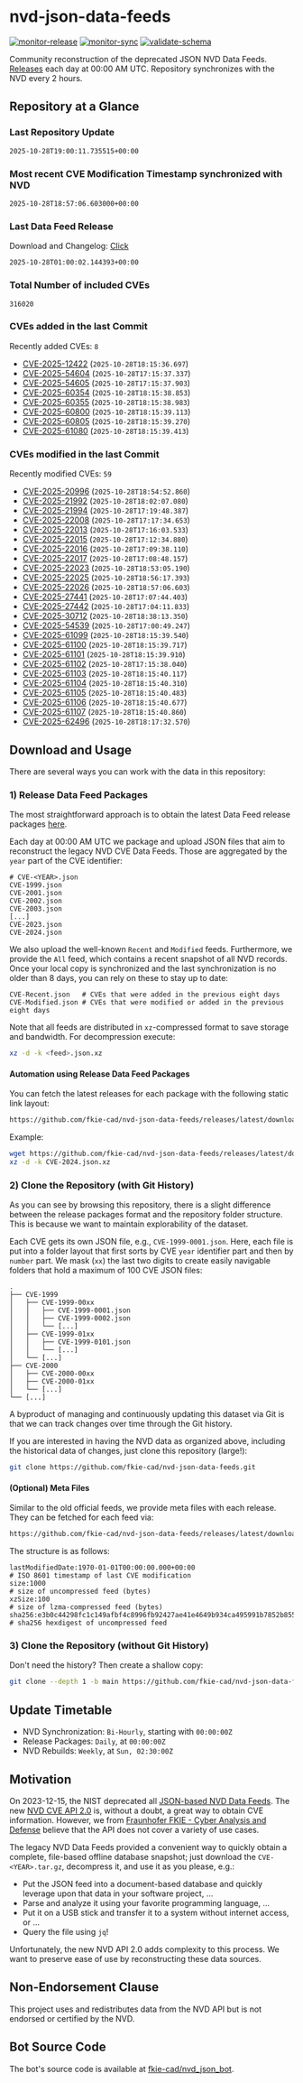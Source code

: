 # nvd-json-data-feeds

[![monitor-release](https://github.com/fkie-cad/nvd-json-data-feeds/actions/workflows/monitor_release.yml/badge.svg)](https://github.com/fkie-cad/nvd-json-data-feeds/actions/workflows/monitor_release.yml)
[![monitor-sync](https://github.com/fkie-cad/nvd-json-data-feeds/actions/workflows/monitor_sync.yml/badge.svg)](https://github.com/fkie-cad/nvd-json-data-feeds/actions/workflows/monitor_sync.yml)
[![validate-schema](https://github.com/fkie-cad/nvd-json-data-feeds/actions/workflows/validate_schema.yml/badge.svg)](https://github.com/fkie-cad/nvd-json-data-feeds/actions/workflows/validate_schema.yml)

Community reconstruction of the deprecated JSON NVD Data Feeds.
[Releases](https://github.com/fkie-cad/nvd-json-data-feeds/releases/latest) each day at 00:00 AM UTC.
Repository synchronizes with the NVD every 2 hours.

## Repository at a Glance

### Last Repository Update

```plain
2025-10-28T19:00:11.735515+00:00
```

### Most recent CVE Modification Timestamp synchronized with NVD

```plain
2025-10-28T18:57:06.603000+00:00
```

### Last Data Feed Release

Download and Changelog: [Click](https://github.com/fkie-cad/nvd-json-data-feeds/releases/latest)

```plain
2025-10-28T01:00:02.144393+00:00
```

### Total Number of included CVEs

```plain
316020
```

### CVEs added in the last Commit

Recently added CVEs: `8`

- [CVE-2025-12422](CVE-2025/CVE-2025-124xx/CVE-2025-12422.json) (`2025-10-28T18:15:36.697`)
- [CVE-2025-54604](CVE-2025/CVE-2025-546xx/CVE-2025-54604.json) (`2025-10-28T17:15:37.337`)
- [CVE-2025-54605](CVE-2025/CVE-2025-546xx/CVE-2025-54605.json) (`2025-10-28T17:15:37.903`)
- [CVE-2025-60354](CVE-2025/CVE-2025-603xx/CVE-2025-60354.json) (`2025-10-28T18:15:38.853`)
- [CVE-2025-60355](CVE-2025/CVE-2025-603xx/CVE-2025-60355.json) (`2025-10-28T18:15:38.983`)
- [CVE-2025-60800](CVE-2025/CVE-2025-608xx/CVE-2025-60800.json) (`2025-10-28T18:15:39.113`)
- [CVE-2025-60805](CVE-2025/CVE-2025-608xx/CVE-2025-60805.json) (`2025-10-28T18:15:39.270`)
- [CVE-2025-61080](CVE-2025/CVE-2025-610xx/CVE-2025-61080.json) (`2025-10-28T18:15:39.413`)


### CVEs modified in the last Commit

Recently modified CVEs: `59`

- [CVE-2025-20996](CVE-2025/CVE-2025-209xx/CVE-2025-20996.json) (`2025-10-28T18:54:52.860`)
- [CVE-2025-21992](CVE-2025/CVE-2025-219xx/CVE-2025-21992.json) (`2025-10-28T18:02:07.080`)
- [CVE-2025-21994](CVE-2025/CVE-2025-219xx/CVE-2025-21994.json) (`2025-10-28T17:19:48.387`)
- [CVE-2025-22008](CVE-2025/CVE-2025-220xx/CVE-2025-22008.json) (`2025-10-28T17:17:34.653`)
- [CVE-2025-22013](CVE-2025/CVE-2025-220xx/CVE-2025-22013.json) (`2025-10-28T17:16:03.533`)
- [CVE-2025-22015](CVE-2025/CVE-2025-220xx/CVE-2025-22015.json) (`2025-10-28T17:12:34.880`)
- [CVE-2025-22016](CVE-2025/CVE-2025-220xx/CVE-2025-22016.json) (`2025-10-28T17:09:38.110`)
- [CVE-2025-22017](CVE-2025/CVE-2025-220xx/CVE-2025-22017.json) (`2025-10-28T17:08:48.157`)
- [CVE-2025-22023](CVE-2025/CVE-2025-220xx/CVE-2025-22023.json) (`2025-10-28T18:53:05.190`)
- [CVE-2025-22025](CVE-2025/CVE-2025-220xx/CVE-2025-22025.json) (`2025-10-28T18:56:17.393`)
- [CVE-2025-22026](CVE-2025/CVE-2025-220xx/CVE-2025-22026.json) (`2025-10-28T18:57:06.603`)
- [CVE-2025-27441](CVE-2025/CVE-2025-274xx/CVE-2025-27441.json) (`2025-10-28T17:07:44.403`)
- [CVE-2025-27442](CVE-2025/CVE-2025-274xx/CVE-2025-27442.json) (`2025-10-28T17:04:11.833`)
- [CVE-2025-30712](CVE-2025/CVE-2025-307xx/CVE-2025-30712.json) (`2025-10-28T18:38:13.350`)
- [CVE-2025-54539](CVE-2025/CVE-2025-545xx/CVE-2025-54539.json) (`2025-10-28T17:00:49.247`)
- [CVE-2025-61099](CVE-2025/CVE-2025-610xx/CVE-2025-61099.json) (`2025-10-28T18:15:39.540`)
- [CVE-2025-61100](CVE-2025/CVE-2025-611xx/CVE-2025-61100.json) (`2025-10-28T18:15:39.717`)
- [CVE-2025-61101](CVE-2025/CVE-2025-611xx/CVE-2025-61101.json) (`2025-10-28T18:15:39.910`)
- [CVE-2025-61102](CVE-2025/CVE-2025-611xx/CVE-2025-61102.json) (`2025-10-28T17:15:38.040`)
- [CVE-2025-61103](CVE-2025/CVE-2025-611xx/CVE-2025-61103.json) (`2025-10-28T18:15:40.117`)
- [CVE-2025-61104](CVE-2025/CVE-2025-611xx/CVE-2025-61104.json) (`2025-10-28T18:15:40.310`)
- [CVE-2025-61105](CVE-2025/CVE-2025-611xx/CVE-2025-61105.json) (`2025-10-28T18:15:40.483`)
- [CVE-2025-61106](CVE-2025/CVE-2025-611xx/CVE-2025-61106.json) (`2025-10-28T18:15:40.677`)
- [CVE-2025-61107](CVE-2025/CVE-2025-611xx/CVE-2025-61107.json) (`2025-10-28T18:15:40.860`)
- [CVE-2025-62496](CVE-2025/CVE-2025-624xx/CVE-2025-62496.json) (`2025-10-28T18:17:32.570`)


## Download and Usage

There are several ways you can work with the data in this repository:

### 1) Release Data Feed Packages

The most straightforward approach is to obtain the latest Data Feed release packages [here](https://github.com/fkie-cad/nvd-json-data-feeds/releases/latest).

Each day at 00:00 AM UTC we package and upload JSON files that aim to reconstruct the legacy NVD CVE Data Feeds.
Those are aggregated by the `year` part of the CVE identifier:

```
# CVE-<YEAR>.json
CVE-1999.json
CVE-2001.json
CVE-2002.json
CVE-2003.json
[...]
CVE-2023.json
CVE-2024.json
```

We also upload the well-known `Recent` and `Modified` feeds.
Furthermore, we provide the `All` feed, which contains a recent snapshot of all NVD records.
Once your local copy is synchronized and the last synchronization is no older than 8 days, you can rely on these to stay up to date:

```plain
CVE-Recent.json   # CVEs that were added in the previous eight days
CVE-Modified.json # CVEs that were modified or added in the previous eight days
```

Note that all feeds are distributed in `xz`-compressed format to save storage and bandwidth.
For decompression execute:

```sh
xz -d -k <feed>.json.xz
```

#### Automation using Release Data Feed Packages

You can fetch the latest releases for each package with the following static link layout:

```sh
https://github.com/fkie-cad/nvd-json-data-feeds/releases/latest/download/CVE-<YEAR>.json.xz
```

Example:

```sh
wget https://github.com/fkie-cad/nvd-json-data-feeds/releases/latest/download/CVE-2024.json.xz
xz -d -k CVE-2024.json.xz
```

### 2) Clone the Repository (with Git History)

As you can see by browsing this repository, there is a slight difference between the release packages format and the repository folder structure.
This is because we want to maintain explorability of the dataset.

Each CVE gets its own JSON file, e.g., `CVE-1999-0001.json`.
Here, each file is put into a folder layout that first sorts by CVE `year` identifier part and then by `number` part.
We mask (`xx`) the last two digits to create easily navigable folders that hold a maximum of 100 CVE JSON files:

```plain
.
├── CVE-1999
│   ├── CVE-1999-00xx
│   │   ├── CVE-1999-0001.json
│   │   ├── CVE-1999-0002.json
│   │   └── [...]
│   ├── CVE-1999-01xx
│   │   ├── CVE-1999-0101.json
│   │   └── [...]
│   └── [...]
├── CVE-2000
│   ├── CVE-2000-00xx
│   ├── CVE-2000-01xx
│   └── [...]
└── [...]
```

A byproduct of managing and continuously updating this dataset via Git is that we can track changes over time through the Git history.

If you are interested in having the NVD data as organized above, including the historical data of changes, just clone this repository (large!):

```sh
git clone https://github.com/fkie-cad/nvd-json-data-feeds.git
```

#### (Optional) Meta Files

Similar to the old official feeds, we provide meta files with each release. They can be fetched for each feed via:

```sh
https://github.com/fkie-cad/nvd-json-data-feeds/releases/latest/download/CVE-<YEAR>.meta
```

The structure is as follows:

```plain
lastModifiedDate:1970-01-01T00:00:00.000+00:00                          # ISO 8601 timestamp of last CVE modification
size:1000                                                               # size of uncompressed feed (bytes)
xzSize:100                                                              # size of lzma-compressed feed (bytes)
sha256:e3b0c44298fc1c149afbf4c8996fb92427ae41e4649b934ca495991b7852b855 # sha256 hexdigest of uncompressed feed
```

### 3) Clone the Repository (without Git History)

Don't need the history? Then create a shallow copy:

```sh
git clone --depth 1 -b main https://github.com/fkie-cad/nvd-json-data-feeds.git
```


## Update Timetable

* NVD Synchronization: `Bi-Hourly`, starting with `00:00:00Z`
* Release Packages: `Daily`, at `00:00:00Z`
* NVD Rebuilds: `Weekly`, at `Sun, 02:30:00Z`


## Motivation

On 2023-12-15, the NIST deprecated all [JSON-based NVD Data Feeds](https://nvd.nist.gov/vuln/data-feeds#divRetirementBanner-1).
The new [NVD CVE API 2.0](https://nvd.nist.gov/developers/vulnerabilities) is, without a doubt, a great way to obtain CVE information.
However, we from [Fraunhofer FKIE - Cyber Analysis and Defense](https://www.fkie.fraunhofer.de/en/departments/cad.html) believe that the API does not cover a variety of use cases.

The legacy NVD Data Feeds provided a convenient way to quickly obtain a complete, file-based offline database snapshot; just download the `CVE-<YEAR>.tar.gz`, decompress it, and use it as you please, e.g.:

- Put the JSON feed into a document-based database and quickly leverage upon that data in your software project, ...
- Parse and analyze it using your favorite programming language, ...
- Put it on a USB stick and transfer it to a system without internet access, or ...
- Query the file using `jq`!

Unfortunately, the new NVD API 2.0 adds complexity to this process.
We want to preserve ease of use by reconstructing these data sources.

## Non-Endorsement Clause

This project uses and redistributes data from the NVD API but is not endorsed or certified by the NVD.

## Bot Source Code

The bot's source code is available at [fkie-cad/nvd\_json\_bot](https://github.com/fkie-cad/nvd_json_bot).